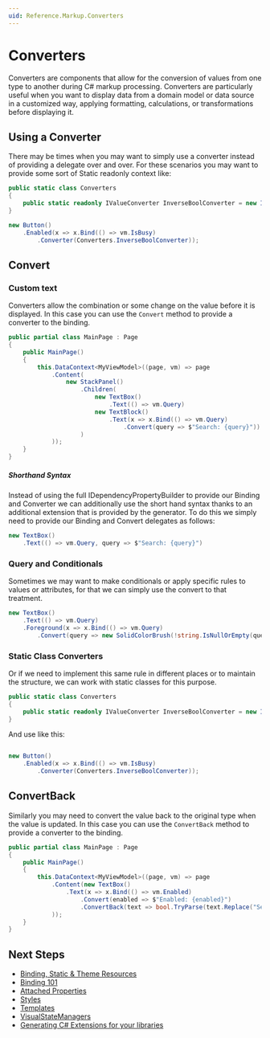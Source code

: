 ```yaml
---
uid: Reference.Markup.Converters
---
```

# Converters

Converters are components that allow for the conversion of values from one type to another during C# markup processing.
Converters are particularly useful when you want to display data from a domain model or data source in a customized way, applying formatting, calculations, or transformations before displaying it.

## Using a Converter

There may be times when you may want to simply use a converter instead of providing a delegate over and over. For these scenarios you may want to provide some sort of Static readonly context like:

```cs
public static class Converters
{
	public static readonly IValueConverter InverseBoolConverter = new InverseBoolConverter();
}

new Button()
	.Enabled(x => x.Bind(() => vm.IsBusy)
		.Converter(Converters.InverseBoolConverter));
```

## Convert

### Custom text

Converters allow the combination or some change on the value before it is displayed.
In this case you can use the `Convert` method to provide a converter to the binding.

```csharp
public partial class MainPage : Page
{
	public MainPage()
	{
		this.DataContext<MyViewModel>((page, vm) => page
			.Content(
				new StackPanel()
					.Children(
						new TextBox()
							.Text(() => vm.Query)
						new TextBlock()
							.Text(x => x.Bind(() => vm.Query)
								.Convert(query => $"Search: {query}"))
					)
			));
	}
}
```

##### Shorthand Syntax

Instead of using the full IDependencyPropertyBuilder to provide our Binding and Converter we can additionally use the short hand syntax thanks to an additional extension that is provided by the generator. To do this we simply need to provide our Binding and Convert delegates as follows:

```csharp
new TextBox()
	.Text(() => vm.Query, query => $"Search: {query}")
```

### Query and Conditionals

Sometimes we may want to make conditionals or apply specific rules to values or attributes, for that we can simply use the convert to that treatment.

```csharp
new TextBox()
	.Text(() => vm.Query)
	.Foreground(x => x.Bind(() => vm.Query)
		.Convert(query => new SolidColorBrush(!string.IsNullOrEmpty(query) && query.Length > 5 ? Colors.Green : Colors.Red)));
```

### Static Class Converters

Or if we need to implement this same rule in different places or to maintain the structure, we can work with static classes for this purpose.

```csharp
public static class Converters
{
	public static readonly IValueConverter InverseBoolConverter = new InverseBoolConverter();
}
```

And use like this:

```csharp

new Button()
	.Enabled(x => x.Bind(() => vm.IsBusy)
		.Converter(Converters.InverseBoolConverter));
```

##  ConvertBack

Similarly you may need to convert the value back to the original type when the value is updated.
In this case you can use the `ConvertBack` method to provide a converter to the binding.

```csharp
public partial class MainPage : Page
{
	public MainPage()
	{
		this.DataContext<MyViewModel>((page, vm) => page
			.Content(new TextBox()
				.Text(x => x.Bind(() => vm.Enabled)
					.Convert(enabled => $"Enabled: {enabled}")
					.ConvertBack(text => bool.TryParse(text.Replace("Search: ", ""), out var enabled) ? enabled : false))
			));
	}
}
```

## Next Steps

- [Binding, Static & Theme Resources](xref:Reference.Markup.DependencyPropertyBuilder)
- [Binding 101](xref:Reference.Markup.Binding101)
- [Attached Properties](xref:Reference.Markup.AttachedProperties)
- [Styles](xref:Reference.Markup.Styles)
- [Templates](xref:Reference.Markup.Templates)
- [VisualStateManagers](xref:Reference.Markup.VisualStateManager)
- [Generating C# Extensions for your libraries](xref:Reference.Markup.GeneratingExtensions)
